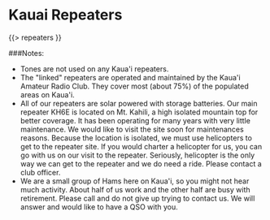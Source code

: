 # Kauai Repeaters

{{> repeaters }}

###Notes:
* Tones are not used on any Kaua'i repeaters.
* The "linked" repeaters are operated and maintained by the Kaua'i
  Amateur Radio Club. They cover most (about 75%) of the populated
  areas on Kaua'i.
* All of our repeaters are solar powered with storage batteries. Our
  main repeater KH6E is located on Mt. Kahili, a high isolated
  mountain top for better coverage.  It has been operating for many
  years with very little maintenance.  We would like to visit the site
  soon for maintenances reasons.  Because the location is isolated, we
  must use helicopters to get to the repeater site.  If you would
  charter a helicopter for us, you can go with us on our visit to the
  repeater.  Seriously, helicopter is the only way we can get to the
  repeater and we do need a ride. Please contact a club officer.
* We are a small group of Hams here on Kaua'i, so you might not hear
  much activity.  About half of us work and the other half are busy
  with retirement.  Please call and do not give up trying to contact
  us.  We will answer and would like to have a QSO with you.

